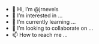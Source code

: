 - 👋 Hi, I’m @jrnevels
- 👀 I’m interested in ...
- 🌱 I’m currently learning ...
- 💞️ I’m looking to collaborate on ...
- 📫 How to reach me ...

<!---
jrnevels/jrnevels is a ✨ special ✨ repository because its `README.md` (this file) appears on your GitHub profile.
You can click the Preview link to take a look at your changes.
--->
